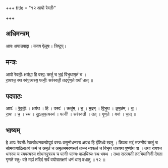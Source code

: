 +++
title = "१२ आपो रेवतीः"

+++
## अधिमन्त्रम्
आपः अपान्नपाद्वा। कवष ऐलूषः। त्रिष्टुप्।

## मन्त्रः
आपो॑ रेवतीः॒ क्षय॑था॒ हि वस्वः॒ क्रतुं॑ च भ॒द्रं बि॑भृ॒थामृतं॑ च ।  
रा॒यश्च॒ स्थ स्व॑प॒त्यस्य॒ पत्नीः॒ सर॑स्वती॒ तद्गृ॑ण॒ते वयो॑ धात् ॥

## पदपाठः
आपः॑ । रे॒व॒तीः॒ । क्षय॑थ । हि । वस्वः॑ । क्रतु॑म् । च॒ । भ॒द्रम् । बि॒भृ॒थ । अ॒मृत॑म् । च॒ ।  
रा॒यः । च॒ । स्थ । सु॒ऽअ॒प॒त्यस्य॑ । पत्नीः॑ । सर॑स्वती । तत् । गृ॒ण॒ते । वयः॑ । धा॒त् ॥

## भाष्यम्
हे आपः रेवतीः रेवत्योधनवत्योयूयं वस्वः वसुनोधनस्य क्षयथ हि ईशिध्वे खलु । किञ्च भद्रं भजनीयं क्रतुं च सोमयागादिलक्षणं कर्म च अमृतं च अमृतममरणरूपं तज्ज न्यफलं च बिभृथ धारयथ पुष्णीथ वा । तथा रायश्च धनस्य च स्वपत्यस्य शोभनपुत्रस्य च पत्नीः पत्न्यः पालयित्र्यः स्थ भवथ । तथा सरस्वती तदभिमानिनी देवता गृणते स्तु- वते मह्यं तदिदं सर्वं वयोन्नलक्षणं धनं धात् दधातु ॥ १२ ॥